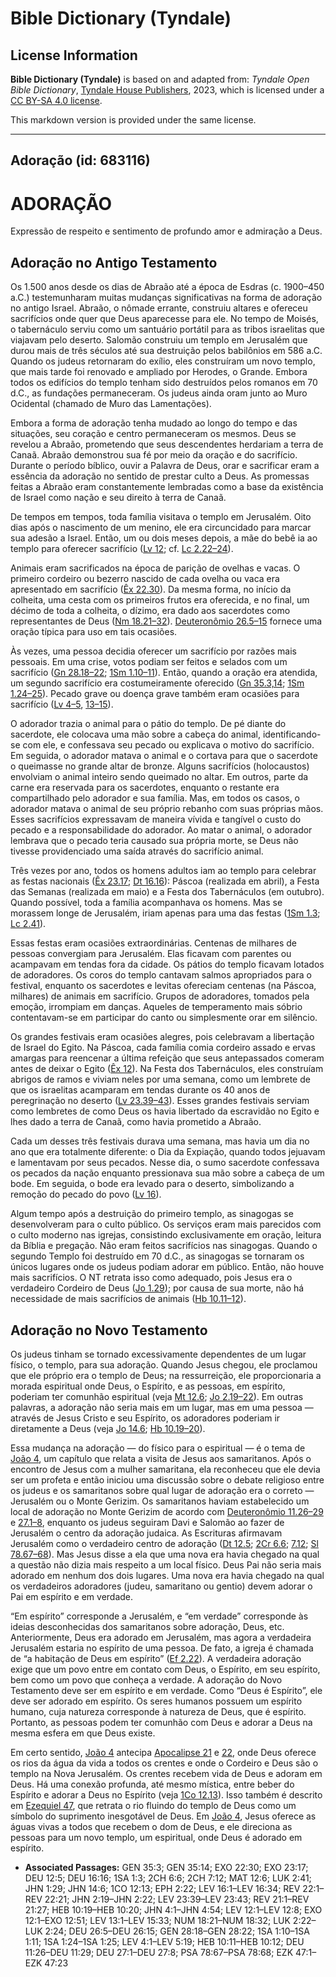 # Bible Dictionary (Tyndale)

## License Information

**Bible Dictionary (Tyndale)** is based on and adapted from: _Tyndale Open Bible Dictionary_, [Tyndale House Publishers](https://tyndaleopenresources.com/), 2023, which is licensed under a [CC BY-SA 4.0 license](https://creativecommons.org/licenses/by-sa/4.0/legalcode.en).

This markdown version is provided under the same license.



--------------------------------

## Adoração (id: 683116)

ADORAÇÃO
========

Expressão de respeito e sentimento de profundo amor e admiração a Deus.

Adoração no Antigo Testamento
-----------------------------

Os 1\.500 anos desde os dias de Abraão até a época de Esdras (c. 1900–450 a.C.) testemunharam muitas mudanças significativas na forma de adoração no antigo Israel. Abraão, o nômade errante, construiu altares e ofereceu sacrifícios onde quer que Deus aparecesse para ele. No tempo de Moisés, o tabernáculo serviu como um santuário portátil para as tribos israelitas que viajavam pelo deserto. Salomão construiu um templo em Jerusalém que durou mais de três séculos até sua destruição pelos babilônios em 586 a.C. Quando os judeus retornaram do exílio, eles construíram um novo templo, que mais tarde foi renovado e ampliado por Herodes, o Grande. Embora todos os edifícios do templo tenham sido destruídos pelos romanos em 70 d.C., as fundações permaneceram. Os judeus ainda oram junto ao Muro Ocidental (chamado de Muro das Lamentações).

Embora a forma de adoração tenha mudado ao longo do tempo e das situações, seu coração e centro permaneceram os mesmos. Deus se revelou a Abraão, prometendo que seus descendentes herdariam a terra de Canaã. Abraão demonstrou sua fé por meio da oração e do sacrifício. Durante o período bíblico, ouvir a Palavra de Deus, orar e sacrificar eram a essência da adoração no sentido de prestar culto a Deus. As promessas feitas a Abraão eram constantemente lembradas como a base da existência de Israel como nação e seu direito à terra de Canaã.

De tempos em tempos, toda família visitava o templo em Jerusalém. Oito dias após o nascimento de um menino, ele era circuncidado para marcar sua adesão a Israel. Então, um ou dois meses depois, a mãe do bebê ia ao templo para oferecer sacrifício ([Lv 12](https://ref.ly/Lev12:1-Lev12:8); cf. [Lc 2\.22–24](https://ref.ly/Luke2:22-Luke2:24)).

Animais eram sacrificados na época de parição de ovelhas e vacas. O primeiro cordeiro ou bezerro nascido de cada ovelha ou vaca era apresentado em sacrifício ([Êx 22\.30](https://ref.ly/Exod22:30)). Da mesma forma, no início da colheita, uma cesta com os primeiros frutos era oferecida, e no final, um décimo de toda a colheita, o dízimo, era dado aos sacerdotes como representantes de Deus ([Nm 18\.21–32](https://ref.ly/Num18:21-Num18:32)). [Deuteronômio 26\.5–15](https://ref.ly/Deut26:5-Deut26:15) fornece uma oração típica para uso em tais ocasiões.

Às vezes, uma pessoa decidia oferecer um sacrifício por razões mais pessoais. Em uma crise, votos podiam ser feitos e selados com um sacrifício ([Gn 28\.18–22](https://ref.ly/Gen28:18-Gen28:22); [1Sm 1\.10–11](https://ref.ly/1Sam1:10-1Sam1:11)). Então, quando a oração era atendida, um segundo sacrifício era costumeiramente oferecido ([Gn 35\.3,14](https://ref.ly/Gen35:3,Gen35:14); [1Sm 1\.24–25](https://ref.ly/1Sam1:24-1Sam1:25)). Pecado grave ou doença grave também eram ocasiões para sacrifício ([Lv 4–5](https://ref.ly/Lev4:1-Lev5:19), [13–15](https://ref.ly/Lev13:1-Lev15:33)).

O adorador trazia o animal para o pátio do templo. De pé diante do sacerdote, ele colocava uma mão sobre a cabeça do animal, identificando\-se com ele, e confessava seu pecado ou explicava o motivo do sacrifício. Em seguida, o adorador matava o animal e o cortava para que o sacerdote o queimasse no grande altar de bronze. Alguns sacrifícios (holocaustos) envolviam o animal inteiro sendo queimado no altar. Em outros, parte da carne era reservada para os sacerdotes, enquanto o restante era compartilhado pelo adorador e sua família. Mas, em todos os casos, o adorador matava o animal de seu próprio rebanho com suas próprias mãos. Esses sacrifícios expressavam de maneira vívida e tangível o custo do pecado e a responsabilidade do adorador. Ao matar o animal, o adorador lembrava que o pecado teria causado sua própria morte, se Deus não tivesse providenciado uma saída através do sacrifício animal.

Três vezes por ano, todos os homens adultos iam ao templo para celebrar as festas nacionais ([Êx 23\.17](https://ref.ly/Exod23:17); [Dt 16\.16](https://ref.ly/Deut16:16)): Páscoa (realizada em abril), a Festa das Semanas (realizada em maio) e a Festa dos Tabernáculos (em outubro). Quando possível, toda a família acompanhava os homens. Mas se morassem longe de Jerusalém, iriam apenas para uma das festas ([1Sm 1\.3](https://ref.ly/1Sam1:3); [Lc 2\.41](https://ref.ly/Luke2:41)).

Essas festas eram ocasiões extraordinárias. Centenas de milhares de pessoas convergiam para Jerusalém. Elas ficavam com parentes ou acampavam em tendas fora da cidade. Os pátios do templo ficavam lotados de adoradores. Os coros do templo cantavam salmos apropriados para o festival, enquanto os sacerdotes e levitas ofereciam centenas (na Páscoa, milhares) de animais em sacrifício. Grupos de adoradores, tomados pela emoção, irrompiam em danças. Aqueles de temperamento mais sóbrio contentavam\-se em participar do canto ou simplesmente orar em silêncio.

Os grandes festivais eram ocasiões alegres, pois celebravam a libertação de Israel do Egito. Na Páscoa, cada família comia cordeiro assado e ervas amargas para reencenar a última refeição que seus antepassados comeram antes de deixar o Egito ([Êx 12](https://ref.ly/Exod12:1-Exod12:51)). Na Festa dos Tabernáculos, eles construíam abrigos de ramos e viviam neles por uma semana, como um lembrete de que os israelitas acamparam em tendas durante os 40 anos de peregrinação no deserto ([Lv 23\.39–43](https://ref.ly/Lev23:39-Lev23:43)). Esses grandes festivais serviam como lembretes de como Deus os havia libertado da escravidão no Egito e lhes dado a terra de Canaã, como havia prometido a Abraão.

Cada um desses três festivais durava uma semana, mas havia um dia no ano que era totalmente diferente: o Dia da Expiação, quando todos jejuavam e lamentavam por seus pecados. Nesse dia, o sumo sacerdote confessava os pecados da nação enquanto pressionava sua mão sobre a cabeça de um bode. Em seguida, o bode era levado para o deserto, simbolizando a remoção do pecado do povo ([Lv 16](https://ref.ly/Lev16:1-Lev16:34)).

Algum tempo após a destruição do primeiro templo, as sinagogas se desenvolveram para o culto público. Os serviços eram mais parecidos com o culto moderno nas igrejas, consistindo exclusivamente em oração, leitura da Bíblia e pregação. Não eram feitos sacrifícios nas sinagogas. Quando o segundo Templo foi destruído em 70 d.C., as sinagogas se tornaram os únicos lugares onde os judeus podiam adorar em público. Então, não houve mais sacrifícios. O NT retrata isso como adequado, pois Jesus era o verdadeiro Cordeiro de Deus ([Jo 1\.29](https://ref.ly/John1:29)); por causa de sua morte, não há necessidade de mais sacrifícios de animais ([Hb 10\.11–12](https://ref.ly/Heb10:11-Heb10:12)).

Adoração no Novo Testamento
---------------------------

Os judeus tinham se tornado excessivamente dependentes de um lugar físico, o templo, para sua adoração. Quando Jesus chegou, ele proclamou que ele próprio era o templo de Deus; na ressurreição, ele proporcionaria a morada espiritual onde Deus, o Espírito, e as pessoas, em espírito, poderiam ter comunhão espiritual (veja [Mt 12\.6](https://ref.ly/Matt12:6); [Jo 2\.19–22](https://ref.ly/John2:19-John2:22)). Em outras palavras, a adoração não seria mais em um lugar, mas em uma pessoa — através de Jesus Cristo e seu Espírito, os adoradores poderiam ir diretamente a Deus (veja [Jo 14\.6](https://ref.ly/John14:6); [Hb 10\.19–20](https://ref.ly/Heb10:19-Heb10:20)).

Essa mudança na adoração — do físico para o espiritual — é o tema de [João 4](https://ref.ly/John4:1-John4:54), um capítulo que relata a visita de Jesus aos samaritanos. Após o encontro de Jesus com a mulher samaritana, ela reconheceu que ele devia ser um profeta e então iniciou uma discussão sobre o debate religioso entre os judeus e os samaritanos sobre qual lugar de adoração era o correto — Jerusalém ou o Monte Gerizim. Os samaritanos haviam estabelecido um local de adoração no Monte Gerizim de acordo com [Deuteronômio 11\.26–29](https://ref.ly/Deut11:26-Deut11:29) e [27\.1–8](https://ref.ly/Deut27:1-Deut27:8), enquanto os judeus seguiram Davi e Salomão ao fazer de Jerusalém o centro da adoração judaica. As Escrituras afirmavam Jerusalém como o verdadeiro centro de adoração ([Dt 12\.5](https://ref.ly/Deut12:5); [2Cr 6\.6](https://ref.ly/2Chr6:6); [7\.12](https://ref.ly/2Chr7:12); [Sl 78\.67–68](https://ref.ly/Ps78:67-Ps78:68)). Mas Jesus disse a ela que uma nova era havia chegado na qual a questão não dizia mais respeito a um local físico. Deus Pai não seria mais adorado em nenhum dos dois lugares. Uma nova era havia chegado na qual os verdadeiros adoradores (judeu, samaritano ou gentio) devem adorar o Pai em espírito e em verdade.

“Em espírito” corresponde a Jerusalém, e “em verdade” corresponde às ideias desconhecidas dos samaritanos sobre adoração, Deus, etc. Anteriormente, Deus era adorado em Jerusalém, mas agora a verdadeira Jerusalém estaria no espírito de uma pessoa. De fato, a igreja é chamada de “a habitação de Deus em espírito” ([Ef 2\.22](https://ref.ly/Eph2:22)). A verdadeira adoração exige que um povo entre em contato com Deus, o Espírito, em seu espírito, bem como um povo que conheça a verdade. A adoração do Novo Testamento deve ser em espírito e em verdade. Como “Deus é Espírito”, ele deve ser adorado em espírito. Os seres humanos possuem um espírito humano, cuja natureza corresponde à natureza de Deus, que é espírito. Portanto, as pessoas podem ter comunhão com Deus e adorar a Deus na mesma esfera em que Deus existe.

Em certo sentido, [João 4](https://ref.ly/John4:1-John4:54) antecipa [Apocalipse 21](https://ref.ly/Rev21:1-Rev21:27) e [22](https://ref.ly/Rev22:1-Rev22:21), onde Deus oferece os rios da água da vida a todos os crentes e onde o Cordeiro e Deus são o templo na Nova Jerusalém. Os crentes recebem vida de Deus e adoram em Deus. Há uma conexão profunda, até mesmo mística, entre beber do Espírito e adorar a Deus no Espírito (veja [1Co 12\.13](https://ref.ly/1Cor12:13)). Isso também é descrito em [Ezequiel 47](https://ref.ly/Ezek47:1-Ezek47:23), que retrata o rio fluindo do templo de Deus como um símbolo do suprimento inesgotável de Deus. Em [João 4](https://ref.ly/John4:1-John4:54), Jesus oferece as águas vivas a todos que recebem o dom de Deus, e ele direciona as pessoas para um novo templo, um espiritual, onde Deus é adorado em espírito.

* **Associated Passages:** GEN 35:3; GEN 35:14; EXO 22:30; EXO 23:17; DEU 12:5; DEU 16:16; 1SA 1:3; 2CH 6:6; 2CH 7:12; MAT 12:6; LUK 2:41; JHN 1:29; JHN 14:6; 1CO 12:13; EPH 2:22; LEV 16:1–LEV 16:34; REV 22:1–REV 22:21; JHN 2:19–JHN 2:22; LEV 23:39–LEV 23:43; REV 21:1–REV 21:27; HEB 10:19–HEB 10:20; JHN 4:1–JHN 4:54; LEV 12:1–LEV 12:8; EXO 12:1–EXO 12:51; LEV 13:1–LEV 15:33; NUM 18:21–NUM 18:32; LUK 2:22–LUK 2:24; DEU 26:5–DEU 26:15; GEN 28:18–GEN 28:22; 1SA 1:10–1SA 1:11; 1SA 1:24–1SA 1:25; LEV 4:1–LEV 5:19; HEB 10:11–HEB 10:12; DEU 11:26–DEU 11:29; DEU 27:1–DEU 27:8; PSA 78:67–PSA 78:68; EZK 47:1–EZK 47:23

